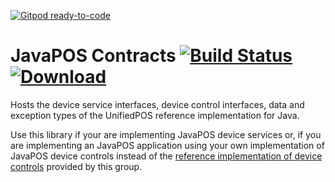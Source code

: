 [![Gitpod ready-to-code](https://img.shields.io/badge/Gitpod-ready--to--code-blue?logo=gitpod)](https://gitpod.io/#https://github.com/JavaPOSWorkingGroup/javapos-contracts)

JavaPOS Contracts [![Build Status](https://github.com/JavaPOSWorkingGroup/javapos-contracts/workflows/Build/badge.svg)](https://github.com/JavaPOSWorkingGroup/javapos-contracts/actions) [![Download](https://api.bintray.com/packages/javaposworkinggroup/maven/javapos-contracts/images/download.svg) ](https://bintray.com/javaposworkinggroup/maven/javapos-contracts/_latestVersion)
=================

Hosts the device service interfaces, device control interfaces, data and exception types of the UnifiedPOS reference implementation for Java.

Use this library if your are implementing JavaPOS device services or, if you are implementing an JavaPOS application using your own implementation of JavaPOS device controls instead of the [reference implementation of device controls](https://github.com/JavaPOSWorkingGroup/javapos-controls) provided by this group.
